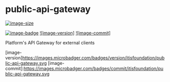 # public-api-gateway

[![image-size]](https://microbadger.com/images/itisfoundation/public-api-gateway. "More on itisfoundation/public-api-gateway.:staging-latest image")

[![image-badge]](https://microbadger.com/images/itisfoundation/public-api-gateway "More on Public API Gateway image in registry")
[![image-version]](https://microbadger.com/images/itisfoundation/public-api-gateway "More on Public API Gateway image in registry")
[![image-commit]](https://microbadger.com/images/itisfoundation/public-api-gateway "More on Public API Gateway image in registry")

Platform's API Gateway for external clients

<!-- Add badges urls here-->
[image-size]:https://img.shields.io/microbadger/image-size/itisfoundation/public-api-gateway./staging-latest.svg?label=public-api-gateway.&style=flat
[image-badge]:https://images.microbadger.com/badges/image/itisfoundation/public-api-gateway.svg
[image-version]https://images.microbadger.com/badges/version/itisfoundation/public-api-gateway.svg
[image-commit]:https://images.microbadger.com/badges/commit/itisfoundation/public-api-gateway.svg
<!------------------------->
